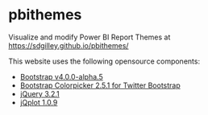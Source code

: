 # pbithemes
Visualize and modify Power BI Report Themes at https://sdgilley.github.io/pbithemes/

This website uses the following opensource components:
* [Bootstrap v4.0.0-alpha.5](https://getbootstrap.com)
* [Bootstrap Colorpicker 2.5.1 for Twitter Bootstrap](https://farbelous.github.io/bootstrap-colorpicker/)
* [jQuery 3.2.1](https://jquery.com/)
* [jQplot 1.0.9 ](http://www.jqplot.com/)
